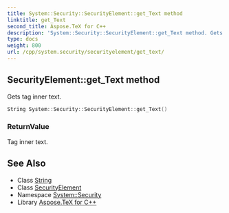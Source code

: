```yaml
---
title: System::Security::SecurityElement::get_Text method
linktitle: get_Text
second_title: Aspose.TeX for C++
description: 'System::Security::SecurityElement::get_Text method. Gets tag inner text in C++.'
type: docs
weight: 800
url: /cpp/system.security/securityelement/get_text/
---
```

## SecurityElement::get_Text method


Gets tag inner text.

```cpp
String System::Security::SecurityElement::get_Text()
```


### ReturnValue

Tag inner text.

## See Also

* Class [String](../../../system/string/)
* Class [SecurityElement](../)
* Namespace [System::Security](../../)
* Library [Aspose.TeX for C++](../../../)
